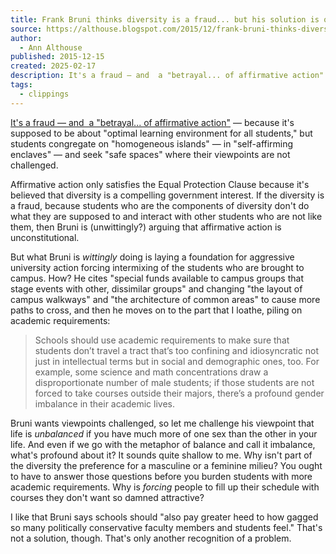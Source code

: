 ```yaml
---
title: Frank Bruni thinks diversity is a fraud... but his solution is questionable.
source: https://althouse.blogspot.com/2015/12/frank-bruni-thinks-diversity-is-fraud.html
author:
  - Ann Althouse
published: 2015-12-15
created: 2025-02-17
description: It's a fraud — and  a "betrayal... of affirmative action"  — because it's supposed to be about "optimal learning environment for all student...
tags:
  - clippings
---
```

[It's a fraud — and  a "betrayal... of affirmative action"](http://nyti.ms/1IM0u6c) — because it's supposed to be about "optimal learning environment for all students," but students congregate on "homogeneous islands" — in "self-affirming enclaves" — and seek "safe spaces" where their viewpoints are not challenged.

Affirmative action only satisfies the Equal Protection Clause because it's believed that diversity is a compelling government interest. If the diversity is a fraud, because students who are the components of diversity don't do what they are supposed to and interact with other students who are not like them, then Bruni is (unwittingly?) arguing that affirmative action is unconstitutional.

But what Bruni is *wittingly* doing is laying a foundation for aggressive university action forcing intermixing of the students who are brought to campus. How? He cites "special funds available to campus groups that stage events with other, dissimilar groups" and changing "the layout of campus walkways" and "the architecture of common areas" to cause more paths to cross, and then he moves on to the part that I loathe, piling on academic requirements:

> Schools should use academic requirements to make sure that students don’t travel a tract that’s too confining and idiosyncratic not just in intellectual terms but in social and demographic ones, too. For example, some science and math concentrations draw a disproportionate number of male students; if those students are not forced to take courses outside their majors, there’s a profound gender imbalance in their academic lives.

Bruni wants viewpoints challenged, so let me challenge his viewpoint that life is *unbalanced* if you have much more of one sex than the other in your life. And even if we go with the metaphor of balance and call it imbalance, what's profound about it? It sounds quite shallow to me. Why isn't part of the diversity the preference for a masculine or a feminine milieu? You ought to have to answer those questions before you burden students with more academic requirements. Why is *forcing* people to fill up their schedule with courses they don't want so damned attractive?

I like that Bruni says schools should "also pay greater heed to how gagged so many politically conservative faculty members and students feel." That's not a solution, though. That's only another recognition of a problem.